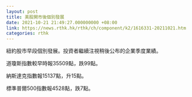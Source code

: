 ```yaml
---
layout: post
title: 美股開市後個別發展
date: 2021-10-21 21:49:27.000000000 +08:00
link: https://news.rthk.hk/rthk/ch/component/k2/1616331-20211021.htm
categories: rthk
---
```


紐約股市早段個別發展。投資者繼續注視稍後公布的企業季度業績。

道瓊斯指數較早時報35509點，跌99點。

納斯達克指數報15137點，升15點。

標準普爾500指數報4528點，跌7點。
